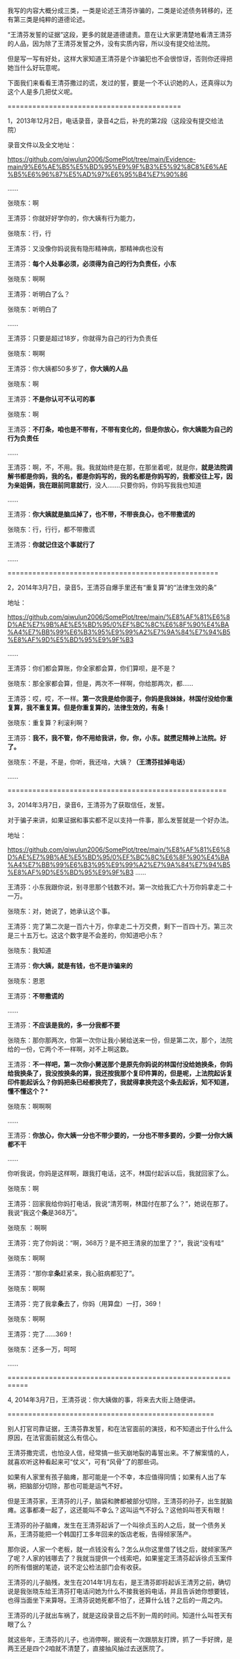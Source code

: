 我写的内容大概分成三类，一类是论述王清芬诈骗的，二类是论述债务转移的，还有第三类是纯粹的道德论述。

“王清芬发誓的证据”这段，更多的就是道德谴责。意在让大家更清楚地看清王清芬的人品，因为除了王清芬发誓之外，没有实质内容，所以没有提交给法院。

但是写一写有好处，这样大家知道王清芬是个诈骗犯也不会很惊讶，否则你还得把她当什么好玩意呢。

下面我们来看看王清芬撒过的谎，发过的誓，要是一个不认识她的人，还真得以为这个人是多几把仗义呢。

==========================================

1，2013年12月2日，电话录音，录音4之后，补充的第2段（这段没有提交给法院）

录音文件以及全文地址：

https://github.com/qiwulun2006/SomePlot/tree/main/Evidence-main/9%E6%AE%B5%E5%BD%95%E9%9F%B3%E5%92%8C8%E6%AE%B5%E6%96%87%E5%AD%97%E6%95%B4%E7%90%86

......

张晓东：啊

王清芬：你就好好学你的，你大姨有行为能力，

张晓东：行，行

王清芬：又没像你妈说我有隐形精神病，那精神病也没有

王清芬：**每个人处事必须，必须得为自己的行为负责任，小东**

张晓东：啊啊

王清芬：听明白了么？

张晓东：听明白了

......

王清芬：只要是超过18岁，你就得为自己的行为负责任

张晓东：啊啊

王清芬：你大姨都50多岁了，**你大姨的人品**

张晓东：啊

王清芬：**不是你认可不认可的事**

张晓东：啊

王清芬：**不打条，咱也是不带有，不带有变化的，但是你放心，你大姨能为自己的行为负责任**

......

王清芬：啊，不，不用。我。我就始终是在那，在那坐着呢，就是你，**就是法院调解书都是你妈，我的名，都是你妈写的，我的名都是你妈写的，我都没往上写，因为亲姐俩，我在跟前同意就行**，没人…….只要你妈，你妈写我我也知道

......

王清芬：**你大姨就是脑瓜掉了，也不带，不带丧良心，也不带撒谎的**

张晓东：行，行行，都不带撒谎

王清芬：**你就记住这个事就行了**

......

===================================================

2，2014年3月7日，录音5，王清芬自爆手里还有“重复算”的“法律生效的条”

地址：

https://github.com/qiwulun2006/SomePlot/tree/main/%E8%AF%81%E6%8D%AE%E7%9B%AE%E5%BD%95/0%EF%BC%8C%E6%8F%90%E4%BA%A4%E7%BB%99%E6%B3%95%E9%99%A2%E7%9A%84%E7%94%B5%E8%AF%9D%E5%BD%95%E9%9F%B3


......

王清芬：你们都会算账，你全家都会算，你们算呗，是不是？

张晓东：那全家都会算，但是，两次不一样啊，你给那两次，都……

王清芬：哎，哎，不一样。**第一次我是给你面子，你妈是我妹妹，林国付没给你重复算，我不重复算。但是你重复算的，法律生效的，有条！**

张晓东：重复算？利滚利啊？

王清芬：**我不，我不管，你不用给我讲，你，你，小东。就攒足精神上法院。好了。**

张晓东：不是，不是，你听，我还啥，大姨？**（王清芬挂掉电话）**

......

=====================================================

3，2014年3月7日，录音6，王清芬为了获取信任，发誓。

对于骗子来讲，如果证据和事实都不足以支持一件事，那么发誓就是一个好办法。

地址：

https://github.com/qiwulun2006/SomePlot/tree/main/%E8%AF%81%E6%8D%AE%E7%9B%AE%E5%BD%95/0%EF%BC%8C%E6%8F%90%E4%BA%A4%E7%BB%99%E6%B3%95%E9%99%A2%E7%9A%84%E7%94%B5%E8%AF%9D%E5%BD%95%E9%9F%B3
......

王清芬：小东我跟你说，别寻思那个钱数不对。第一次给我汇六十万你妈拿走二十一万。

张晓东：对，她说了，她承认这个事。

王清芬：完了第二次是一百六十万，你拿走二十万交费，剩下一百四十万。第三次是三十五万七。这这个数字是不会差的，你知道吧小东？

张晓东：我知道

王清芬：**你大姨，就是有钱，也不是诈骗来的**

张晓东：恩恩

王清芬：**不带撒谎的**

......

王清芬：**不应该是我的，多一分我都不要**

张晓东：那你那两次，你第一次你让我小舅给送来一份，但是第二次，那个，法院给的一份，它两个不一样啊，对不上啊这数。

王清芬：**不一样吧，第一次你小舅送那个是原先你妈说的林国付没给她换条，你妈给我换条了，我没按换条的算，我还按我那个复印件算的，但是呢，上法院起诉复印件能起诉么？你妈把条已经都换完了，我就得拿换完这个条去起诉，知不知道，懂不懂这个？***

张晓东：啊啊啊

......

王清芬：**你放心，你大姨一分也不带少要的，一分也不带多要的，少要一分你大姨都不干**

......

你听我说，你妈是这样啊，跟我打电话，这不，林国付起诉以后，我就回家了么。

张晓东：啊

王清芬：回家我给你妈打电话，我说“清芳啊，林国付在那了么？”，她说在那了。我说“我这个**条**是368万”。

张晓东 ：啊啊

王清芬：完了你妈说：“啊，368万？是不把王清泉的加里了？”，我说“没有哇”

张晓东：啊啊

王清芬：“那你拿**条**赶紧来，我心脏病都犯了”。

张晓东：啊啊

王清芬：完了我拿**条**去了，你妈（用算盘）一打，369！

张晓东：啊啊

王清芬：完了……369！

张晓东：还多一万，呵呵

......

===========================================================


4, 2014年3月7日，王清芬说：你大姨做的事，将来去大街上随便讲。



==================================================

别人打官司靠证据，王清芬靠发誓，和在法官面前的演技，和不知道出于什么什么原因，在法官面前就这么有信心。

王清芬撒完谎，也怕没人信，经常搞一些天崩地裂的毒誓出来。不了解案情的人，就喜欢听这种看起来可“仗义”，可有“风骨”了的那些词。

如果有人家里有孩子脑瘫，那可能是一个不幸，本应值得同情；如果有人出了车祸，把脑部分切除，那也可能是运气不好。

但是王清芬家，王清芬的儿子，脑袋和脾都被部分切除，王清芬的孙子，出生就脑瘫。这事都凑一起了，这还能叫不幸么？这叫运气不好么？这他妈叫苍天有眼！

王清芬的孙子脑瘫，发生在王清芬起诉了一个叫徐贞玉的人之后，就一个债务关系，王清芬能把一个韩国打工多年回来的饭店老板，告得倾家荡产。

那你说，人家一个老板，就一点钱没有么？怎么从你这里借了钱之后，就倾家荡产了呢？人家的钱哪去了？我就当提供一个线索吧，如果鉴定王清芬起诉徐贞玉案件的所有借据的笔迹，说不定公检法部门会有收获。

王清芬的儿子脑残，发生在2014年1月左右，是王清芬即将起诉王清芳之前，确切说是我张晓东给王清芬打电话问她为什么不接我爸妈电话，并且告诉她你想要钱，也得当面坐下来算呀。王清芬说她死都不怕了，还算什么钱？之后的一周之内。

王清芬的儿子就出车祸了，就是这段录音之后不到一周的时间。知道什么叫苍天有眼了么？

就这些年，王清芬的儿子，也消停啊，据说有一次跟朋友打牌，抓了一手好牌，是两王还是四个2咱就不清楚了，直接抽风抽过去送医院了。
